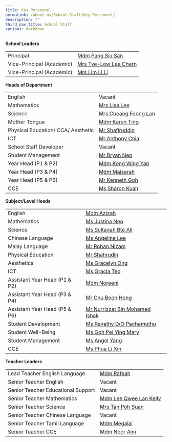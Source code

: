 ```yaml
---
title: Key Personnel
permalink: /about-us/School-Staff/Key-Personnel/
description: ""
third_nav_title: School Staff
variant: markdown
---
```

**School Leaders**

| | | 
| -------- | -------- | 
| Principal     |[Mdm Pang Siu San](mailto:naps_sl@moe.edu.sg)   | 
|Vice-Principal (Academic)|[Mrs Tye-Low Lee Chern](mailto:naps_sl@moe.edu.sg)|
|Vice-Principal (Academic)|[Mrs Lim Li Li](mailto:naps_sl@moe.edu.sg)

**Heads of Department**

| | | 
| -------- | -------- | 
|English| Vacant
|Mathematics|[Mrs Lisa Lee](mailto:lisa_lee-chong@moe.edu.sg)
|Science|[Mrs Cheang Foong Lan](mailto:leong_foong_lan@moe.edu.sg)
|Mother Tongue|[Mdm Karen Ting](mailto:ting_soo_wee@moe.edu.sg)
|Physical Education/ CCA/ Aesthetic|[Mr Shafiruddin](mailto:shafiruddin_b_rahim@moe.edu.sg)
|ICT|[Mr Anthony Chia](mailto:chia_tet_soon_anthony@moe.edu.sg)
|School Staff Developer| Vacant
|Student Management|[Mr Bryan Neo](mailto:bryan_neo_ginn_ning@moe.edu.sg)
|Year Head (P1 & P2)| [Mdm Kong Wing Yan](mailto:kong_wing_yan@moe.edu.sg)
|Year Head (P3 & P4)|[Mdm Maisarah](mailto:maisarah_supani@moe.edu.sg)
|Year Head (P5 & P6)|[Mr Kenneth Goh](mailto:kenneth_goh_tai_peng@moe.edu.sg)
|CCE|[Ms Sharon Kuah](mailto:kuah_soh_ling@moe.edu.sg)

**Subject/Level Heads**

| | | 
| -------- | -------- | 
|English|[Mdm Azizah](mailto:azizah_jumaat@moe.edu.sg)
|Mathematics| [Ms Justina Neo](mailto:neo_poh_tin_justina@moe.edu.sg)
|Science|[Ms Sultanah Bte Ali](mailto:sultanah_ali@moe.edu.sg)
|Chinese Language|[Ms Angeline Lee](mailto:lee_siew_hoon_angeline@moe.edu.sg)
|Malay Language|[Mr Rohan Nizam](mailto:rohan_nizam_basheer@moe.edu.sg)
|Physical Education|[Mr Shahrudin](mailto:shahrudin_salleh@moe.edu.sg)
|Aesthetics|[Ms Gracelyn Ong](mailto:ong_tze_min_gracelyn@moe.edu.sg)
|ICT| [Ms Gracia Teo](mailto:gracia_teo_wai_ting@moe.edu.sg)
|Assistant Year Head (P1 & P2)|[Mdm Noreeni](mailto:noreeni_ismail@moe.edu.sg)
|Assistant Year Head (P3 & P4)|[Mr Chu Boon Hong](mailto:chu_boon_hong@moe.edu.sg)
|Assistant Year Head (P5 & P6)|[Mr Nurrizzat Bin Mohamed Ishak](mailto:nurrizzat_mohamed_ishak@moe.edu.sg)
|Student Development|[Ms Revathy D/O Pachamuthu](mailto:revathy_pachamuthu@moe.edu.sg)
|Student Well-Being|[Ms Goh Pei Ying Mary](mailto:goh_pei_ying_mary@moe.edu.sg)
|Student Management| [Ms Angel Yang](mailto:yang_an_qi_angel@moe.edu.sg)
|CCE|[Ms Phua Li Xin](mailto:phua_li_xin@moe.edu.sg)

**Teacher Leaders**

| | | 
| -------- | -------- | 
|Lead Teacher English Language|[Mdm Rafeah](mailto:rafeah_yahya@moe.edu.sg)
|Senior Teacher English|Vacant
|Senior Teacher Educational Support| Vacant
|Senior Teacher Mathematics|[Mdm Lee Qwee Lan Kelly](mailto:lee_qwee_lan_kelly@moe.edu.sg)
|Senior Teacher Science|[Mrs Tan Poh Suan](mailto:tan_poh_suan_b@moe.edu.sg)
|Senior Teacher Chinese Language|Vacant
|Senior Teacher Tamil Language|[Mdm Megalai](mailto:megalai_thangavelu@moe.edu.sg)
|Senior Teacher CCE|[Mdm Noor Aini](mailto:noor_aini@moe.edu.sg)